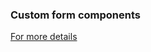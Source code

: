 ### Custom form components

[For more details](https://docs.kentico.com/k12/developing-websites/form-builder-development/developing-form-components)
